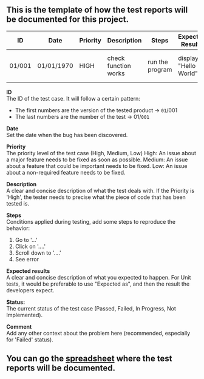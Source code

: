 ## This is the template of how the test reports will be documented for this project.

| ID | Date  |  Priority | Description                                  | Steps     | Expected Results                                                | Status    |Comment                   |
| -- | --- | -------- |------------------------------------------------------------------------------------------ | ------ | --------------------------------- | --------- | ----------------------------------------------------------------------------------------------------------------- |
| 01/001 | 01/01/1970 | HIGH | check function works | run the program | displays "Hello World" | Passed | The function works perfectly |

**ID**<br>
The ID of the test case. It will follow a certain pattern: 
- The first numbers are the version of the tested product -> `01`/001
- The last numbers are the number of the test -> 01/`001`

**Date**<br>
Set the date when the bug has been discovered.

**Priority**<br>
The priority level of the test case (High, Medium, Low)
High: An issue about a major feature needs to be fixed as soon as possible.
Medium: An issue about a feature that could be important needs to be fixed.
Low: An issue about a non-required feature needs to be fixed.

**Description** <br>
A clear and concise description of what the test deals with. If the Priority is 'High', the tester needs to precise what the piece of code that has been tested is.

**Steps**<br>
Conditions applied during testing, add some steps to reproduce the behavior:

1. Go to '...'
2. Click on '....'
3. Scroll down to '....'
4. See error

**Expected results**<br>
A clear and concise description of what you expected to happen.
For Unit tests, it would be preferable to use "Expected as", and then the result the developers expect.

**Status:**<br> 
The current status of the test case (Passed, Failed, In Progress, Not Implemented).

**Comment**<br>
Add any other context about the problem here (recommended, especially for 'Failed' status).

## You can go the [spreadsheet](https://docs.google.com/spreadsheets/d/1_UT7jAKQBPeN4hyx2i_c3qdPqmBhTuxuURp5x7rv-hU/edit?usp=sharing) where the test reports will be documented.